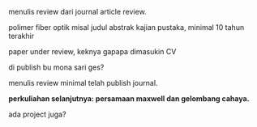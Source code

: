menulis review dari journal article review. 

polimer fiber optik misal
judul
abstrak
kajian pustaka, minimal 10 tahun terakhir

paper under review, keknya gapapa dimasukin CV

di publish bu mona sari ges?

menulis review minimal telah publish journal. 

**perkuliahan selanjutnya: persamaan maxwell dan gelombang cahaya.** 

ada project juga?